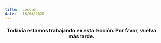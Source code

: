 ```yaml
---
title:  Lección
date:   18/06/2020
---
```


### <center>Todavía estamos trabajando en esta lección. Por favor, vuelva más tarde.</center>